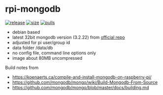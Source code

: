 # rpi-mongodb

[![release](https://badgen.net/github/tag/antsman/rpi-mongodb?icon=github&label=latest%20release&color=green)](https://github.com/antsman/rpi-mongodb/releases)
[![size](https://badgen.net/docker/size/antsman/rpi-mongodb/latest/arm?icon=docker&label=image%20size)](https://hub.docker.com/r/antsman/rpi-mongodb/tags)
[![pulls](https://badgen.net/docker/pulls/antsman/rpi-mongodb?icon=docker&color=gray)](https://hub.docker.com/r/antsman/rpi-mongodb)

- debian based
- latest 32bit mongodb version (3.2.22) from [official repo](https://github.com/mongodb/mongo/releases/tag/r3.2.22)
- adjusted for pi user/group id
- data folder /data/db
- no config file, command line options only
- image about 80MB uncompressed

Build notes from
- https://koenaerts.ca/compile-and-install-mongodb-on-raspberry-pi/
- https://github.com/mongodb/mongo/wiki/Build-Mongodb-From-Source
- https://github.com/mongodb/mongo/blob/master/docs/building.md
